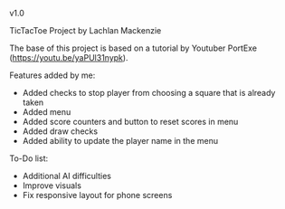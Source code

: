 v1.0

TicTacToe Project by Lachlan Mackenzie

The base of this project is based on a tutorial by Youtuber PortExe (https://youtu.be/yaPUl31nypk).

Features added by me:
- Added checks to stop player from choosing a square that is already taken
- Added menu
- Added score counters and button to reset scores in menu
- Added draw checks
- Added ability to update the player name in the menu

To-Do list:
- Additional AI difficulties
- Improve visuals
- Fix responsive layout for phone screens